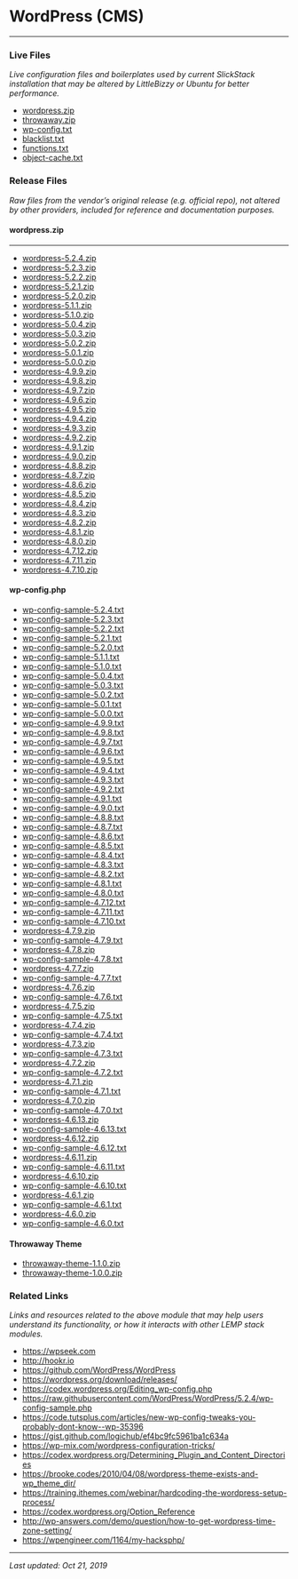# WordPress (CMS)

----

### Live Files

*Live configuration files and boilerplates used by current SlickStack installation that may be altered by LittleBizzy or Ubuntu for better performance.*

* <a href="wordpress.zip">wordpress.zip</a>
* <a href="throwaway.zip">throwaway.zip</a>
* <a href="wp-config.txt">wp-config.txt</a>
* <a href="blacklist.txt">blacklist.txt</a>
* <a href="functions.txt">functions.txt</a>
* <a href="object-cache.txt">object-cache.txt</a>

### Release Files

*Raw files from the vendor’s original release (e.g. official repo), not altered by other providers, included for reference and documentation purposes.*

#### wordpress.zip

----

* <a href="wordpress-5.2.4.zip">wordpress-5.2.4.zip</a>
* <a href="wordpress-5.2.3.zip">wordpress-5.2.3.zip</a>
* <a href="wordpress-5.2.2.zip">wordpress-5.2.2.zip</a>
* <a href="wordpress-5.2.1.zip">wordpress-5.2.1.zip</a>
* <a href="wordpress-5.2.0.zip">wordpress-5.2.0.zip</a>
* <a href="wordpress-5.1.1.zip">wordpress-5.1.1.zip</a>
* <a href="wordpress-5.1.0.zip">wordpress-5.1.0.zip</a>
* <a href="wordpress-5.0.4.zip">wordpress-5.0.4.zip</a>
* <a href="wordpress-5.0.3.zip">wordpress-5.0.3.zip</a>
* <a href="wordpress-5.0.2.zip">wordpress-5.0.2.zip</a>
* <a href="wordpress-5.0.1.zip">wordpress-5.0.1.zip</a>
* <a href="wordpress-5.0.0.zip">wordpress-5.0.0.zip</a>
* <a href="wordpress-4.9.9.zip">wordpress-4.9.9.zip</a>
* <a href="wordpress-4.9.8.zip">wordpress-4.9.8.zip</a>
* <a href="wordpress-4.9.7.zip">wordpress-4.9.7.zip</a>
* <a href="wordpress-4.9.6.zip">wordpress-4.9.6.zip</a>
* <a href="wordpress-4.9.5.zip">wordpress-4.9.5.zip</a>
* <a href="wordpress-4.9.4.zip">wordpress-4.9.4.zip</a>
* <a href="wordpress-4.9.3.zip">wordpress-4.9.3.zip</a>
* <a href="wordpress-4.9.2.zip">wordpress-4.9.2.zip</a>
* <a href="wordpress-4.9.1.zip">wordpress-4.9.1.zip</a>
* <a href="wordpress-4.9.0.zip">wordpress-4.9.0.zip</a>
* <a href="wordpress-4.8.8.zip">wordpress-4.8.8.zip</a>
* <a href="wordpress-4.8.7.zip">wordpress-4.8.7.zip</a>
* <a href="wordpress-4.8.6.zip">wordpress-4.8.6.zip</a>
* <a href="wordpress-4.8.5.zip">wordpress-4.8.5.zip</a>
* <a href="wordpress-4.8.4.zip">wordpress-4.8.4.zip</a>
* <a href="wordpress-4.8.3.zip">wordpress-4.8.3.zip</a>
* <a href="wordpress-4.8.2.zip">wordpress-4.8.2.zip</a>
* <a href="wordpress-4.8.1.zip">wordpress-4.8.1.zip</a>
* <a href="wordpress-4.8.0.zip">wordpress-4.8.0.zip</a>
* <a href="wordpress-4.7.12.zip">wordpress-4.7.12.zip</a>
* <a href="wordpress-4.7.11.zip">wordpress-4.7.11.zip</a>
* <a href="wordpress-4.7.10.zip">wordpress-4.7.10.zip</a>

#### wp-config.php

* <a href="wp-config-sample-5.2.4.txt">wp-config-sample-5.2.4.txt</a>
* <a href="wp-config-sample-5.2.3.txt">wp-config-sample-5.2.3.txt</a>
* <a href="wp-config-sample-5.2.2.txt">wp-config-sample-5.2.2.txt</a>
* <a href="wp-config-sample-5.2.1.txt">wp-config-sample-5.2.1.txt</a>
* <a href="wp-config-sample-5.2.0.txt">wp-config-sample-5.2.0.txt</a>
* <a href="wp-config-sample-5.1.1.txt">wp-config-sample-5.1.1.txt</a>
* <a href="wp-config-sample-5.1.0.txt">wp-config-sample-5.1.0.txt</a>
* <a href="wp-config-sample-5.0.4.txt">wp-config-sample-5.0.4.txt</a>
* <a href="wp-config-sample-5.0.3.txt">wp-config-sample-5.0.3.txt</a>
* <a href="wp-config-sample-5.0.2.txt">wp-config-sample-5.0.2.txt</a>
* <a href="wp-config-sample-5.0.1.txt">wp-config-sample-5.0.1.txt</a>
* <a href="wp-config-sample-5.0.0.txt">wp-config-sample-5.0.0.txt</a>
* <a href="wp-config-sample-4.9.9.txt">wp-config-sample-4.9.9.txt</a>
* <a href="wp-config-sample-4.9.8.txt">wp-config-sample-4.9.8.txt</a>
* <a href="wp-config-sample-4.9.7.txt">wp-config-sample-4.9.7.txt</a>
* <a href="wp-config-sample-4.9.6.txt">wp-config-sample-4.9.6.txt</a>
* <a href="wp-config-sample-4.9.5.txt">wp-config-sample-4.9.5.txt</a>
* <a href="wp-config-sample-4.9.4.txt">wp-config-sample-4.9.4.txt</a>
* <a href="wp-config-sample-4.9.3.txt">wp-config-sample-4.9.3.txt</a>
* <a href="wp-config-sample-4.9.2.txt">wp-config-sample-4.9.2.txt</a>
* <a href="wp-config-sample-4.9.1.txt">wp-config-sample-4.9.1.txt</a>
* <a href="wp-config-sample-4.9.0.txt">wp-config-sample-4.9.0.txt</a>
* <a href="wp-config-sample-4.8.8.txt">wp-config-sample-4.8.8.txt</a>
* <a href="wp-config-sample-4.8.7.txt">wp-config-sample-4.8.7.txt</a>
* <a href="wp-config-sample-4.8.6.txt">wp-config-sample-4.8.6.txt</a>
* <a href="wp-config-sample-4.8.5.txt">wp-config-sample-4.8.5.txt</a>
* <a href="wp-config-sample-4.8.4.txt">wp-config-sample-4.8.4.txt</a>
* <a href="wp-config-sample-4.8.3.txt">wp-config-sample-4.8.3.txt</a>
* <a href="wp-config-sample-4.8.2.txt">wp-config-sample-4.8.2.txt</a>
* <a href="wp-config-sample-4.8.1.txt">wp-config-sample-4.8.1.txt</a>
* <a href="wp-config-sample-4.8.0.txt">wp-config-sample-4.8.0.txt</a>
* <a href="wp-config-sample-4.7.12.txt">wp-config-sample-4.7.12.txt</a>
* <a href="wp-config-sample-4.7.11.txt">wp-config-sample-4.7.11.txt</a>
* <a href="wp-config-sample-4.7.10.txt">wp-config-sample-4.7.10.txt</a>
* <a href="wordpress-4.7.9.zip">wordpress-4.7.9.zip</a>
* <a href="wp-config-sample-4.7.9.txt">wp-config-sample-4.7.9.txt</a>
* <a href="wordpress-4.7.8.zip">wordpress-4.7.8.zip</a>
* <a href="wp-config-sample-4.7.8.txt">wp-config-sample-4.7.8.txt</a>
* <a href="wordpress-4.7.7.zip">wordpress-4.7.7.zip</a>
* <a href="wp-config-sample-4.7.7.txt">wp-config-sample-4.7.7.txt</a>
* <a href="wordpress-4.7.6.zip">wordpress-4.7.6.zip</a>
* <a href="wp-config-sample-4.7.6.txt">wp-config-sample-4.7.6.txt</a>
* <a href="wordpress-4.7.5.zip">wordpress-4.7.5.zip</a>
* <a href="wp-config-sample-4.7.5.txt">wp-config-sample-4.7.5.txt</a>
* <a href="wordpress-4.7.4.zip">wordpress-4.7.4.zip</a>
* <a href="wp-config-sample-4.7.4.txt">wp-config-sample-4.7.4.txt</a>
* <a href="wordpress-4.7.3.zip">wordpress-4.7.3.zip</a>
* <a href="wp-config-sample-4.7.3.txt">wp-config-sample-4.7.3.txt</a>
* <a href="wordpress-4.7.2.zip">wordpress-4.7.2.zip</a>
* <a href="wp-config-sample-4.7.2.txt">wp-config-sample-4.7.2.txt</a>
* <a href="wordpress-4.7.1.zip">wordpress-4.7.1.zip</a>
* <a href="wp-config-sample-4.7.1.txt">wp-config-sample-4.7.1.txt</a>
* <a href="wordpress-4.7.0.zip">wordpress-4.7.0.zip</a>
* <a href="wp-config-sample-4.7.0.txt">wp-config-sample-4.7.0.txt</a>
* <a href="wordpress-4.6.13.zip">wordpress-4.6.13.zip</a>
* <a href="wp-config-sample-4.6.13.txt">wp-config-sample-4.6.13.txt</a>
* <a href="wordpress-4.6.12.zip">wordpress-4.6.12.zip</a>
* <a href="wp-config-sample-4.6.12.txt">wp-config-sample-4.6.12.txt</a>
* <a href="wordpress-4.6.11.zip">wordpress-4.6.11.zip</a>
* <a href="wp-config-sample-4.6.11.txt">wp-config-sample-4.6.11.txt</a>
* <a href="wordpress-4.6.10.zip">wordpress-4.6.10.zip</a>
* <a href="wp-config-sample-4.6.10.txt">wp-config-sample-4.6.10.txt</a>
* <a href="wordpress-4.6.1.zip">wordpress-4.6.1.zip</a>
* <a href="wp-config-sample-4.6.1.txt">wp-config-sample-4.6.1.txt</a>
* <a href="wordpress-4.6.0.zip">wordpress-4.6.0.zip</a>
* <a href="wp-config-sample-4.6.0.txt">wp-config-sample-4.6.0.txt</a>

#### Throwaway Theme

* <a href="throwaway-theme-1.1.0.zip">throwaway-theme-1.1.0.zip</a>
* <a href="throwaway-theme-1.0.0.zip">throwaway-theme-1.0.0.zip</a>

### Related Links

*Links and resources related to the above module that may help users understand its functionality, or how it interacts with other LEMP stack modules.*

* https://wpseek.com
* http://hookr.io
* <a href="https://github.com/WordPress/WordPress">https://github.com/WordPress/WordPress</a>
* <a href="https://wordpress.org/download/releases/">https://wordpress.org/download/releases/</a>
* <a href="https://codex.wordpress.org/Editing_wp-config.php">https://codex.wordpress.org/Editing_wp-config.php</a>
* https://raw.githubusercontent.com/WordPress/WordPress/5.2.4/wp-config-sample.php
* https://code.tutsplus.com/articles/new-wp-config-tweaks-you-probably-dont-know--wp-35396
* https://gist.github.com/logichub/ef4bc9fc5961ba1c634a
* https://wp-mix.com/wordpress-configuration-tricks/
* https://codex.wordpress.org/Determining_Plugin_and_Content_Directories
* https://brooke.codes/2010/04/08/wordpress-theme-exists-and-wp_theme_dir/
* https://training.ithemes.com/webinar/hardcoding-the-wordpress-setup-process/
* https://codex.wordpress.org/Option_Reference
* http://wp-answers.com/demo/question/how-to-get-wordpress-time-zone-setting/
* https://wpengineer.com/1164/my-hacksphp/

----

*Last updated: Oct 21, 2019*
